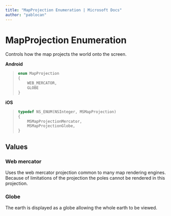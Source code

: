 ```yaml
---
title: "MapProjection Enumeration | Microsoft Docs"
author: "pablocan"
---
```


# MapProjection Enumeration

Controls how the map projects the world onto the screen.

**Android**

>```java
> enum MapProjection
> {
>     WEB_MERCATOR,
>     GLOBE
> }
>```

**iOS**

>```objectivec
> typedef NS_ENUM(NSInteger, MSMapProjection)
> {
>     MSMapProjectionMercator,
>     MSMapProjectionGlobe,
> }
>```

## Values

### Web mercator

Uses the web mercator projection common to many map rendering engines. Because of limitations of the projection the poles cannot be rendered in this projection.

### Globe

The earth is displayed as a globe allowing the whole earth to be viewed. 